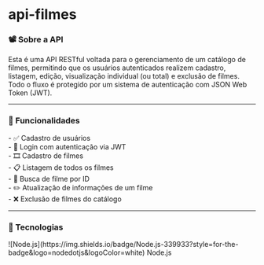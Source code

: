 # api-filmes
<h3> 📽️ Sobre a API</h3>
Esta é uma API RESTful voltada para o gerenciamento de um catálogo de filmes, permitindo que os usuários autenticados realizem cadastro, listagem, edição, visualização individual (ou total) e exclusão de filmes. Todo o fluxo é protegido por um sistema de autenticação com JSON Web Token (JWT).
<hr>

<h3>📌 Funcionalidades </h3>
- ✅ Cadastro de usuários <br>
- 🔐 Login com autenticação via JWT <br>
- 🎞️ Cadastro de filmes <br>
- 📋 Listagem de todos os filmes <br>
- 🔎 Busca de filme por ID <br>
- ✏️ Atualização de informações de um filme <br>
- ❌ Exclusão de filmes do catálogo <br>

<hr>
<h3>🎩 Tecnologias</h3>
![Node.js](https://img.shields.io/badge/Node.js-339933?style=for-the-badge&logo=nodedotjs&logoColor=white) Node.js
